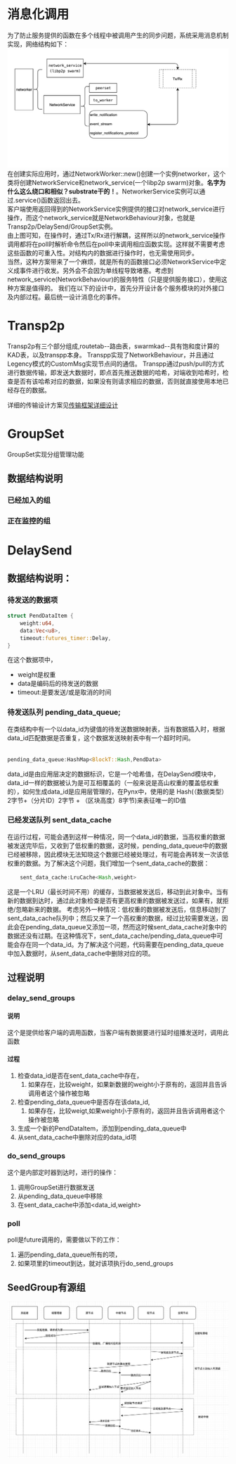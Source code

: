 # 消息化调用
为了防止服务提供的函数在多个线程中被调用产生的同步问题，系统采用消息机制实现，网络结构如下：
![](./networker.png)
在创建实际应用时，通过NetworkWorker::new()创建一个实例networker，这个类将创建NetworkService和network_service(一个libp2p swarm)对象。**名字为什么这么绕口和相似？substrate干的！**。NetworkerService实例可以通过.service()函数返回出去。  
客户端使用返回得到的NetworkService实例提供的接口对network_service进行操作，而这个network_service就是NetworkBehaviour对象，也就是Transp2p/DelaySend/GroupSet实例。  
由上图可知，在操作时，通过Tx/Rx进行解耦，这样所以的network_service操作调用都将在poll时解析命令然后在poll中来调用相应函数实现。这样就不需要考虑这些函数的可重入性。对结构内的数据进行操作时，也无需使用同步。  
当然，这种方案带来了一个麻烦，就是所有的函数接口必须NetworkService中定义成事件进行收发。另外会不会因为单线程导致堵塞。考虑到network_service(NetworkBehaviour)的服务特性（只是提供服务接口），使用这种方案是值得的。
我们在以下的设计中，首先分开设计各个服务模块的对外接口及内部过程。最后统一设计消息化的事件。

# Transp2p
Transp2p有三个部分组成,routetab--路由表，swarmkad--具有饱和度计算的KAD表，以及transpp本身。
Transpp实现了NetworkBehaviour，并且通过Legency模式的CustomMsg实现节点间的通信。
Transpp通过push/pull的方式进行数据传输，即发送大数据时，即点首先推送数据的哈希，对端收到哈希时，检查是否有该哈希对应的数据，如果没有则请求相应的数据，否则就直接使用本地已经存在的数据。

详细的传输设计方案见[传输框架详细设计](./传输框架详细设计.md)
# GroupSet
GroupSet实现分组管理功能
## 数据结构说明
### 已经加入的组
### 正在监控的组
# DelaySend
## 数据结构说明：
### 待发送的数据项
```rust
struct PendDataItem {
    weight:u64,
    data:Vec<u8>,
    timeout:futures_timer::Delay,
}
```
在这个数据项中，
* weight是权重
* data是编码后的待发送的数据
* timeout:是要发送/或是取消的时间

### 待发送队列 pending_data_queue;
在类结构中有一个以data_id为键值的待发送数据映射表，当有数据插入时，根据data_id匹配数据是否重复，这个数据发送映射表中有一个超时时间。
```rust

pending_data_queue:HashMap<BlockT::Hash,PendData>
```
data_id是由应用层决定的数据标识，它是一个哈希值，在DelaySend模块中，data_id一样的数据被认为是可互相覆盖的（一般来说是高山权重的覆盖低权重的），如何生成data_id是应用层管理的，在Pynx中，使用的是 Hash(（数据类型）2字节+（分片ID）2字节 + （区块高度）8字节)来表征唯一的ID值
### 已经发送队列 sent_data_cache
在运行过程，可能会遇到这样一种情况，同一个data_id的数据，当高权重的数据被发送完毕后，又收到了低权重的数据，这时候，pending_data_queue中的数据已经被移除，因此模块无法知晓这个数据已经被处理过，有可能会再转发一次该低权重的数据。为了解决这个问题，我们增加一个sent_data_cache的数据：
```rust
    sent_data_cache:LruCache<Hash,weight>
```
这是一个LRU（最长时间不用）的缓存，当数据被发送后，移动到此对象中。当有新的数据到达时，通过此对象检查是否有更高权重的数据被发送过，如果有，就拒绝/忽略新来的数据。
考虑另外一种情况：低权重的数据被发送后，信息移动到了sent_data_cache队列中；然后又来了一个高权重的数据，经过比较需要发送，因此会在pending_data_queue又添加一项，然而这时候sent_data_cache对象中的数据还没有过期。在这种情况下，sent_data_cache/pending_data_queue中可能会存在同一个data_id。为了解决这个问题，代码需要在pending_data_queue中加入数据时，从sent_data_cache中删除对应的项。
## 过程说明
### delay_send_groups
#### 说明
这个是提供给客户端的调用函数，当客户端有数据要进行延时组播发送时，调用此函数
#### 过程
1. 检查data_id是否在sent_data_cache中存在，
   1. 如果存在，比较weight，如果新数据的weight小于原有的，返回并且告诉调用者这个操作被忽略
2. 检查pending_data_queue中是否存在该data_id,
   1. 如果存在，比较weigt,如果weight小于原有的，返回并且告诉调用者这个操作被忽略
3. 生成一个新的PendDataItem，添加到pending_data_queue中
4. 从sent_data_cache中删除对应的data_id项

### do_send_groups
这个是内部定时器到达时，进行的操作：
1. 调用GroupSet进行数据发送
2. 从pending_data_queue中移除
3. 在sent_data_cache中添加<data_id,weight>
### poll
poll是future调用的，需要做以下的工作：
1. 遍历pending_data_queue所有的项，
2. 如果项里的timeout到达，就对该项执行do_send_groups
## SeedGroup有源组
![](./seedgroup_routine.png)